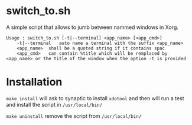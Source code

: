 # switch_to.sh
A simple script that allows to jumb between nammed windows in Xorg.
```
Usage : switch_to.sh [-t|--terminal] <app_name> [<app_cmd>]
	-t|--terminal	auto name a terminal with the suffix <app_name>
	<app_name>	shall be a quoted string if it contains spac
	<app_cmd>	can contain %title which will be remplaced by <app_name> or the title of the window when the option -t is provided
```

# Installation
```make install```
will ask to synaptic to install ```xdotool``` 
and then will run a test and install the script in ```/usr/local/bin/```

```make uninstall``` remove the script from ```/usr/local/bin/```
